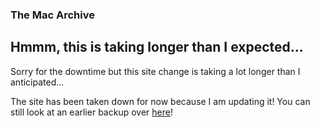 ### The Mac Archive

## Hmmm, this is taking longer than I expected...

Sorry for the downtime but this site change is taking a lot longer than I anticipated...

The site has been taken down for now because I am updating it! You can still look at an earlier backup over [here](indexbackup.md)!
